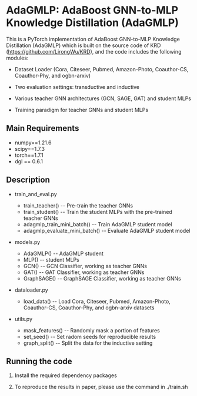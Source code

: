 #  AdaGMLP: AdaBoost GNN-to-MLP Knowledge Distillation (AdaGMLP)

This is a PyTorch implementation of AdaBoost GNN-to-MLP Knowledge Distillation (AdaGMLP) which is built on the source code of KRD (https://github.com/LirongWu/KRD), and the code includes the following modules:

* Dataset Loader (Cora, Citeseer, Pubmed, Amazon-Photo, Coauthor-CS, Coauthor-Phy, and ogbn-arxiv)

* Two evaluation settings: transductive and inductive

* Various teacher GNN architectures (GCN, SAGE, GAT) and student MLPs

* Training paradigm for teacher GNNs and student MLPs



## Main Requirements

* numpy==1.21.6
* scipy==1.7.3
* torch==1.7.1
* dgl == 0.6.1


## Description

* train_and_eval.py  
  * train_teacher() -- Pre-train the teacher GNNs
  * train_student() -- Train the student MLPs with the pre-trained teacher GNNs
  * adagmlp_train_mini_batch() -- Train AdaGMLP student model
  * adagmlp_evaluate_mini_batch() -- Evaluate AdaGMLP student model

* models.py  
  * AdaGMLP() -- AdaGMLP student
  * MLP() -- student MLPs
  * GCN() -- GCN Classifier, working as teacher GNNs
  * GAT() -- GAT Classifier, working as teacher GNNs
  * GraphSAGE() -- GraphSAGE Classifier, working as teacher GNNs
  
* dataloader.py  

  * load_data() -- Load Cora, Citeseer, Pubmed, Amazon-Photo, Coauthor-CS, Coauthor-Phy, and ogbn-arxiv datasets

* utils.py  
  * mask_features() -- Randomly mask a portion of features
  * set_seed() -- Set radom seeds for reproducible results
  * graph_split() -- Split the data for the inductive setting




## Running the code

1. Install the required dependency packages

2. To reproduce the results in paper, please use the command in ./train.sh
